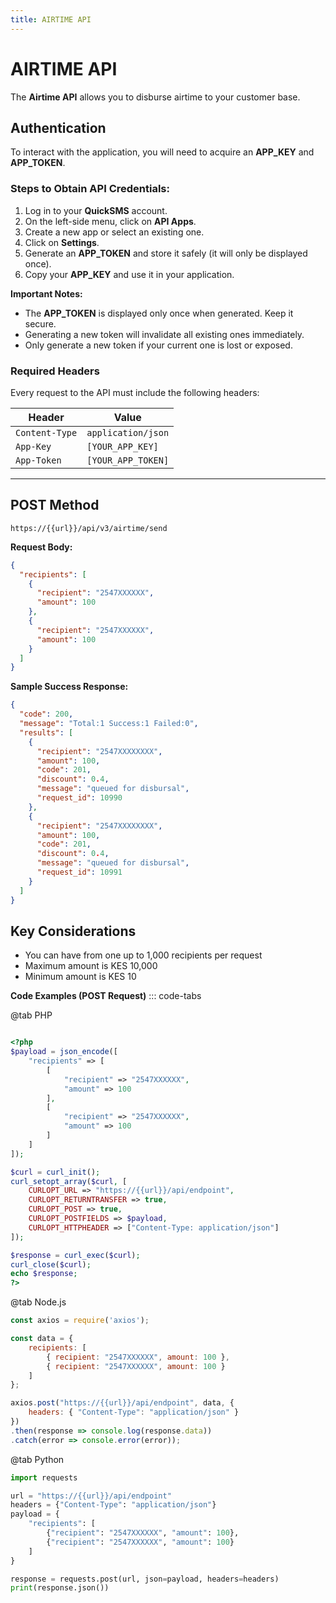 ```yaml
---
title: AIRTIME API
---
```


#  AIRTIME API

The **Airtime API** allows you to disburse airtime to your customer base.

## Authentication

To interact with the application, you will need to acquire an **APP_KEY** and **APP_TOKEN**.  

### Steps to Obtain API Credentials:

1. Log in to your **QuickSMS** account.
2. On the left-side menu, click on **API Apps**.
3. Create a new app or select an existing one.
4. Click on **Settings**.
5. Generate an **APP_TOKEN** and store it safely (it will only be displayed once).
6. Copy your **APP_KEY** and use it in your application.

**Important Notes:**
- The **APP_TOKEN** is displayed only once when generated. Keep it secure.
- Generating a new token will invalidate all existing ones immediately.
- Only generate a new token if your current one is lost or exposed.

### Required Headers

Every request to the API must include the following headers:

| Header         | Value                 |
|---------------|-----------------------|
| `Content-Type` | `application/json`    |
| `App-Key`      | `[YOUR_APP_KEY]`      |
| `App-Token`    | `[YOUR_APP_TOKEN]`    |

---

## POST Method

`https://{{url}}/api/v3/airtime/send`


**Request Body:**

```json
{
  "recipients": [
    {
      "recipient": "2547XXXXXX",
      "amount": 100
    },
    {
      "recipient": "2547XXXXXX",
      "amount": 100
    }
  ]
}
```

**Sample Success Response:**

```json
{
  "code": 200,
  "message": "Total:1 Success:1 Failed:0",
  "results": [
    {
      "recipient": "2547XXXXXXXX",
      "amount": 100,
      "code": 201,
      "discount": 0.4,
      "message": "queued for disbursal",
      "request_id": 10990
    },
    {
      "recipient": "2547XXXXXXXX",
      "amount": 100,
      "code": 201,
      "discount": 0.4,
      "message": "queued for disbursal",
      "request_id": 10991
    }
  ]
}
```

## Key Considerations
- You can have from one up to 1,000 recipients per request 
- Maximum amount is KES 10,000
- Minimum amount is KES 10

**Code Examples (POST Request)**
::: code-tabs

@tab PHP
```php

<?php
$payload = json_encode([
    "recipients" => [
        [
            "recipient" => "2547XXXXXX",
            "amount" => 100
        ],
        [
            "recipient" => "2547XXXXXX",
            "amount" => 100
        ]
    ]
]);

$curl = curl_init();
curl_setopt_array($curl, [
    CURLOPT_URL => "https://{{url}}/api/endpoint",
    CURLOPT_RETURNTRANSFER => true,
    CURLOPT_POST => true,
    CURLOPT_POSTFIELDS => $payload,
    CURLOPT_HTTPHEADER => ["Content-Type: application/json"]
]);

$response = curl_exec($curl);
curl_close($curl);
echo $response;
?>
```
@tab Node.js
```javascript
const axios = require('axios');

const data = {
    recipients: [
        { recipient: "2547XXXXXX", amount: 100 },
        { recipient: "2547XXXXXX", amount: 100 }
    ]
};

axios.post("https://{{url}}/api/endpoint", data, {
    headers: { "Content-Type": "application/json" }
})
.then(response => console.log(response.data))
.catch(error => console.error(error));

```

@tab Python
```python
import requests

url = "https://{{url}}/api/endpoint"
headers = {"Content-Type": "application/json"}
payload = {
    "recipients": [
        {"recipient": "2547XXXXXX", "amount": 100},
        {"recipient": "2547XXXXXX", "amount": 100}
    ]
}

response = requests.post(url, json=payload, headers=headers)
print(response.json())

```